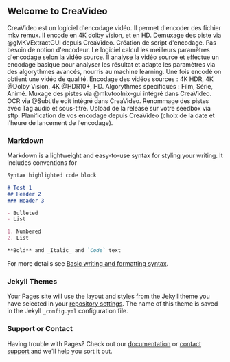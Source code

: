 ## Welcome to CreaVideo
CreaVideo est un logiciel d'encodage vidéo. Il permet d'encoder des fichier mkv remux. Il encode en 4K dolby vision, et en HD.
Demuxage des piste via @gMKVExtractGUI depuis CreaVideo.
Création de script d'encodage. Pas besoin de notion d'encodeur. Le logiciel calcul les meilleurs paramètres d'encodage selon la vidéo source. Il analyse la vidéo source et effectue un encodage basique pour analyser les résultat et adapte les paramètres via des algorythmes avancés, nourris au machine learning.
Une fois encodé on obtient une vidéo de qualité.
Encodage des vidéos sources : 4K HDR, 4K @Dolby Vision, 4K @HDR10+, HD.
Algorythmes spécifiques : Film, Série, Animé.
Muxage des pistes via @mkvtoolnix-gui intégré dans CreaVideo.
OCR via @Subtitle edit intégré dans CreaVideo.
Renommage des pistes avec Tag audio et sous-titre.
Upload de la release sur votre seedbox via sftp.
Planification de vos encodage depuis CreaVideo (choix de la date et l'heure de lancement de l'encodage).
<a href="https://zupimages.net/viewer.php?id=22/12/k3y8.png"><img src="https://zupimages.net/up/22/12/k3y8.png" alt="" /></a>
<br>
<a href="https://zupimages.net/viewer.php?id=22/12/o2dy.png"><img src="https://zupimages.net/up/22/12/o2dy.png" alt="" /></a>


### Markdown

Markdown is a lightweight and easy-to-use syntax for styling your writing. It includes conventions for

```markdown
Syntax highlighted code block

# Test 1
## Header 2
### Header 3

- Bulleted
- List

1. Numbered
2. List

**Bold** and _Italic_ and `Code` text


```

For more details see [Basic writing and formatting syntax](https://docs.github.com/en/github/writing-on-github/getting-started-with-writing-and-formatting-on-github/basic-writing-and-formatting-syntax).

### Jekyll Themes

Your Pages site will use the layout and styles from the Jekyll theme you have selected in your [repository settings](https://github.com/ghostshadow83/CreaLogiciel/settings/pages). The name of this theme is saved in the Jekyll `_config.yml` configuration file.

### Support or Contact

Having trouble with Pages? Check out our [documentation](https://docs.github.com/categories/github-pages-basics/) or [contact support](https://support.github.com/contact) and we’ll help you sort it out.
